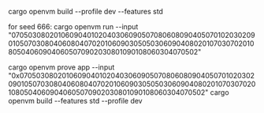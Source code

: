 cargo openvm build --profile dev --features std

for seed 666:
cargo openvm run --input "070503080201060904010204030609050708060809040507010203020901050703080406080407020106090305050306090408020107030702010805040609040605070902030801090108060304070502"

cargo openvm prove app --input "0x070503080201060904010204030609050708060809040507010203020901050703080406080407020106090305050306090408020107030702010805040609040605070902030801090108060304070502"
cargo openvm build --features std --profile dev
